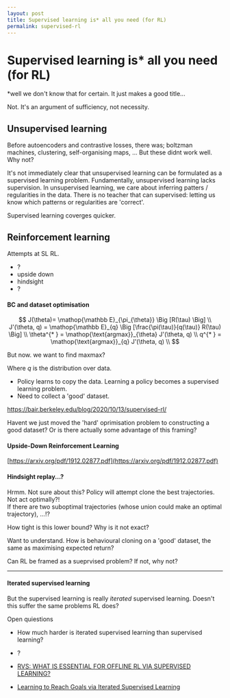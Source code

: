 ```yaml
---
layout: post
title: Supervised learning is* all you need (for RL)
permalink: supervised-rl
---
```


# Supervised learning is* all you need (for RL)

*well we don't know that for certain. It just makes a good title...

Not. It's an argument of sufficiency, not necessity.

## Unsupervised learning

Before autoencoders and contrastive losses, there was; boltzman machines, clustering, self-organising maps, ...
But these didnt work well. Why not?

It's not immediately clear that unsupervised learning can be formulated as a supervised learning problem.
Fundamentally, unsupervised learning lacks supervision. In unsupervised learning, we care about inferring patters / regularities in the data.
There is no teacher that can supervised: letting us know which patterns or regularities are 'correct'.



Supervised learning coverges quicker.


## Reinforcement learning

Attempts at SL RL.

- ?
- upside down
- hindsight
- ?

#### BC and dataset optimisation


<!-- #### Behavioural cloning

https://ml.berkeley.edu/blog/posts/bc/ -->


$$
J(\theta)= \mathop{\mathbb E}_{\pi_{\theta}} \Big [R(\tau) \Big] \\
J'(\theta, q) = \mathop{\mathbb E}_{q} \Big [\frac{\pi(\tau)}{q(\tau)} R(\tau) \Big] \\
\theta^{* } = \mathop{\text{argmax}}_{\theta} J'(\theta, q) \\
q^{* } = \mathop{\text{argmax}}_{q} J'(\theta, q) \\
$$

But now. we want to find maxmax?

Where $q$ is the distribution over data.


- Policy learns to copy the data. Learning a policy becomes a supervised learning problem.
- Need to collect a 'good' dataset.


https://bair.berkeley.edu/blog/2020/10/13/supervised-rl/

Havent we just moved the 'hard' oprimisation problem to constructing a good dataset?
Or is there actually some advantage of this framing?

#### Upside-Down Reinforcement Learning

[https://arxiv.org/pdf/1912.02877.pdf](https://arxiv.org/pdf/1912.02877.pdf)

<!-- not sure this is relevant? -->

#### Hindsight replay...?



Hrmm. Not sure about this? Policy will attempt clone the best trajectories. Not act optimally?!<br>If there are two suboptimal trajectories (whose union could make an optimal trajectory), ...!?



How tight is this lower bound? Why is it not exact?  

Want to understand. How is behavioural cloning on a 'good' dataset, the same as maximising expected return?


Can RL be framed as a sueprvised problem? If not, why not?





****


#### Iterated supervised learning

But the supervised learning is really <i>iterated</i> supervised learning. Doesn't this suffer the same problems RL does?

Open quiestions

- How much harder is iterated supervised learning than supervised learning?
- ?


- [RVS: WHAT IS ESSENTIAL FOR OFFLINE RL VIA SUPERVISED LEARNING?](https://arxiv.org/abs/2112.10751)
- [Learning to Reach Goals via Iterated Supervised Learning]()
